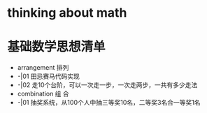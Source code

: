 # thinking about math 

# 基础数学思想清单
- arrangement 排列
- -|01 田忌赛马代码实现
- -|02 走10个台阶，可以一次走一步，一次走两步，一共有多少走法
- combination 组 合 
- -|01 抽奖系统，从100个人中抽三等奖10名，二等奖3名合一等奖1名


